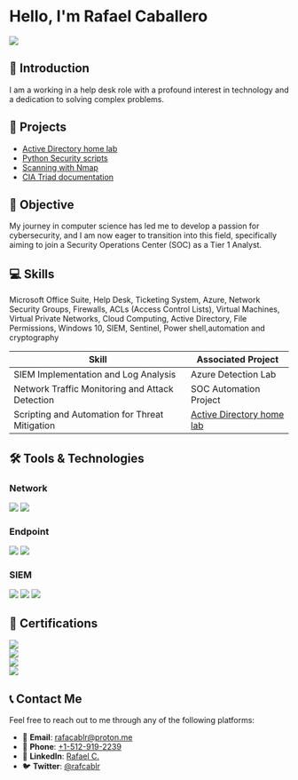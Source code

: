

 # Hello, I'm Rafael Caballero
<a href="https://linkedin.com/in/rafacablr/"><img src="https://img.shields.io/badge/-LinkedIn-0072b1?&style=for-the-badge&logo=linkedin&logoColor=white" /></a>

 ## 👋 Introduction

 I am a working in a help desk role with a profound interest in technology and a dedication to solving complex problems.

 ## 🚀 Projects

 - <a href="https://github.com/rafa0c/Active-Directory-Home-Lab">Active Directory home lab</a>
 - <a href="https://github.com/rafa0c/Python/tree/master">Python Security scripts</a>
 - <a href="https://github.com/rafa0c/nmap2file">Scanning with Nmap</a>
 - <a href="https://github.com/rafa0c/CIA-Triad">CIA Triad documentation</a>

  
 
<!--
 - <a href="https://github.com/rafa0c/Detection-lab">Azure Detection Lab</a>
 - <a href="https://github.com/rafa0c/SOC-Automation-Lab">SOC Automation Project</a>
 -->
 


## 🎯 Objective

My journey in computer science has led me to develop a passion for cybersecurity, and I am now eager to transition into this field, specifically aiming to join a Security Operations Center (SOC) as a Tier 1 Analyst.

## 💻 Skills

Microsoft Office Suite, Help Desk, Ticketing System, Azure, Network Security Groups, Firewalls, ACLs (Access Control Lists), 
Virtual Machines, Virtual Private Networks, Cloud Computing, Active Directory, File Permissions, Windows 10, SIEM, Sentinel,
Power shell,automation and cryptography 

| Skill                                         | Associated Project         |
|-----------------------------------------------|----------------------------|
| SIEM Implementation and Log Analysis          | <a hrref="https://github.com/rafa0c/Detecrtion-lab">Azure Detection Lab</a>|
| Network Traffic Monitoring and Attack Detection | <a hrref="https://google.com">SOC Automation Project</a>|
| Scripting and Automation for Threat Mitigation | <a href="https://github.com/rafa0c/Active-Directory-Home-Lab">Active Directory home lab</a>|
<!--
| Security Automation with Shuffle SOAR         | <a href="https://google.com">Detection Lab</a>|
| Incident Response Planning and Execution      | <a href="https://google.com">Detection Lab</a>|
| Case Management with TheHive                  | <a href="https://google.com">Detection Lab</a>|
| Scripting and Automation for Threat Mitigation | <a href="https://google.com">Detection Lab</a>|
-->
## 🛠️ Tools & Technologies


### Network
<div>
    <img src="https://img.shields.io/badge/-Wireshark-1679A7?&style=for-the-badge&logo=Wireshark&logoColor=white" />
    <img src="https://img.shields.io/badge/-Suricata-EF3B2D?&style=for-the-badge&logo=Suricata&logoColor=white" />
    
</div>

### Endpoint
<div>
    <img src="https://img.shields.io/badge/-Microsoft_Defender_for_Endpoint-00A4EF?&style=for-the-badge&logo=Microsoft&logoColor=white" />
    <img src="https://img.shields.io/badge/-Velociraptor-4B275F?&style=for-the-badge&logo=Velociraptor&logoColor=white" />
</div>

### SIEM
<div>
    <img src="https://img.shields.io/badge/-Microsoft_Sentinel-0078D4?&style=for-the-badge&logo=Microsoft&logoColor=white" />
    <img src="https://img.shields.io/badge/-Splunk-000000?&style=for-the-badge&logo=Splunk&logoColor=white" />
    <img src="https://img.shields.io/badge/-Elastic-005571?&style=for-the-badge&logo=Elastic&logoColor=white" />
</div>

## 📜 Certifications

<div>
<img src="https://img.shields.io/badge/-Qualys%20Vulnerability%20Management-FF0000?&style=for-the-badge&logo=Qualys&logoColor=white" />
<br />
<img src="https://img.shields.io/badge/-FEMA National Incident Management%20-007ACC?&style=for-the-badge&logo=fema&logoColor=white" />
<br />
<img src="https://img.shields.io/badge/-A%2B-4D4D4D?&style=for-the-badge&logo=CompTIA&logoColor=white" />
<br />
<img src="https://img.shields.io/badge/-Google_Cyber_security-006400?&style=for-the-badge&logoColor=white" />


</div>

## 📞 Contact Me

Feel free to reach out to me through any of the following platforms:

- 📧 **Email**: [rafacablr@proton.me](mailto:rafacablr@proton.me)
- 📱 **Phone**: [+1-512-919-2239](tel:+15129192239)
- 💼 **LinkedIn**: [Rafael C.](https://www.linkedin.com/in/rafacablr/)
- 🐦 **Twitter**: [@rafcablr](https://twitter.com/rafacablr)


